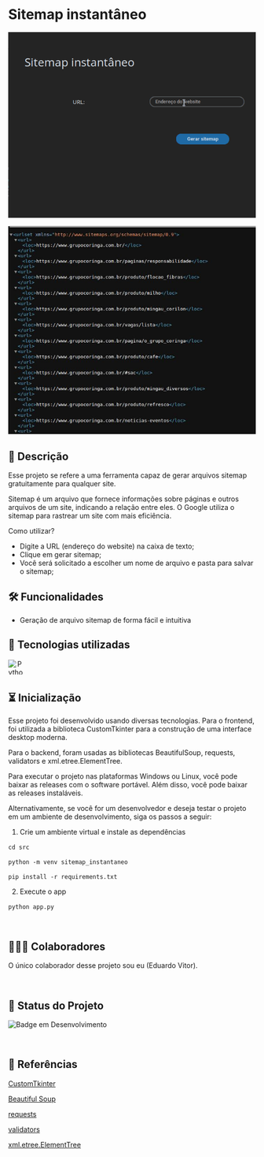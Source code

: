 
# Sitemap instantâneo

![Gif do projeto](img/app.gif)

![Screenshot do arquivo](img/screenshot_file.jpg)


## 📖 Descrição

Esse projeto se refere a uma ferramenta capaz de gerar arquivos sitemap gratuitamente para qualquer site. 

Sitemap é um arquivo que fornece informações sobre páginas e outros arquivos de um site, indicando a relação entre eles. O Google utiliza o sitemap para rastrear um site com mais eficiência.

Como utilizar?

- Digite a URL (endereço do website) na caixa de texto;
- Clique em gerar sitemap;
- Você será solicitado a escolher um nome de arquivo e pasta para salvar o sitemap;
  

## 🛠️ Funcionalidades

- Geração de arquivo sitemap de forma fácil e intuitiva


## 📡 Tecnologias utilizadas

<div align="center"> 
<img align="left" alt="Python" height="30" width="30" src="https://cdn.jsdelivr.net/gh/devicons/devicon/icons/python/python-original.svg">
</div>
<br/><br/>

## ⏳ Inicialização

Esse projeto foi desenvolvido usando diversas tecnologias. 
Para o frontend, foi utilizada a biblioteca CustomTkinter para a construção de uma interface desktop moderna. 

Para o backend, foram usadas as bibliotecas BeautifulSoup, requests, validators e xml.etree.ElementTree.

Para executar o projeto nas plataformas Windows ou Linux, você pode baixar as releases com o software portável. Além disso, você pode baixar as releases instaláveis. 

Alternativamente, se você for um desenvolvedor e deseja testar o projeto em um ambiente de desenvolvimento, siga os passos a seguir:

1. Crie um ambiente virtual e instale as dependências

```shell
cd src
```

```shell
python -m venv sitemap_instantaneo
```

```shell
pip install -r requirements.txt
```

2. Execute o app

```shell
python app.py
```

<br/>

## 🤵🤵‍♀️ Colaboradores

O único colaborador desse projeto sou eu (Eduardo Vitor).

<br/>

## 🔎 Status do Projeto

![Badge em Desenvolvimento](https://img.shields.io/badge/Status-Finalizado-blue)

<br/>

## 📑 Referências
[CustomTkinter](https://github.com/TomSchimansky/CustomTkinter)

[Beautiful Soup](https://beautiful-soup-4.readthedocs.io/en/latest/)

[requests](https://pypi.org/project/requests/)

[validators](https://pypi.org/project/requests/)

[xml.etree.ElementTree](https://docs.python.org/3/library/xml.etree.elementtree.html)
